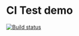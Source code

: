 # CI Test demo

[![Build status](https://ci.appveyor.com/api/projects/status/ukh50emxlbsokgc2?svg=true)](https://ci.appveyor.com/project/yulia-kalinina/hw-3-task-1)
